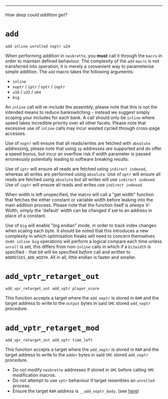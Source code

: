***
###### *How deep could addition get?*

# `add`

```
add inline unrolled noptr u24
```

When performing addition in `nesbrette`, you **must** call it through the `macro` in order to maintain defined behaviour. The complexity of the `add` `macro` is not transferred into operation, it is merely a convenient way to parameterise simple addition. The `add` macro takes the following arguments:
- `inline` 
- `noptr` / `iptr` / `optr` / `ioptr`
- `u16` / `u32` / `u64`
- `big`

An `inline` call will re-include the assembly, please note that this is not the intended means to reduce bankswitching - instead we suggest simply scoping your includes for each bank. A call should only be `inline` where speed takes incredible priority over all other facets. Please note that excessive use of `inline` calls may incur wasted cycled through cross-page accesses.

Use of `noptr` will ensure that all reads/writes are fetched with `absolute` addressing, please note that using `zp` addresses *are* supported and do offer a speed bonus, but incur an overflow risk if width parameter is passed erroneously potentially leading to software breaking results.

Use of `iptr` will ensure all reads are fetched using `indirect indexed`, whereas all writes are performed using `absolute`. Use of `optr` will ensure all reads are fetched using `absolute` but all writes will use `indirect indexed`. Use of `ioptr` will ensure all reads and writes use `indirect indexed`.

When width is left unspecified, the macro will call a "get width" function that fetches the either constant or variable width before leaking into the main addition process. Please note that the function itself is *always* V-Width, simply the 'default' width can be changed if set to an address in place of a constant.

Use of `big` will enable "big endian" mode, in order to track index changes when scaling each byte. It should be noted that this introduces a new complexity in which optimisation freaks will need to concern themselves over. `inline big` operations will perform a logical compare each time unless `unroll` is set, this differs from non-`inline` calls in which if a `bitwidth` is specified - that bit will be specified *before* call and written to `ADDRESSES_ADD_WIDTH`.  All in all, little endian is faster and smaller.
# `add_vptr_retarget_out`

`add_vpr_retarget_out add_vptr player_score`

This function accepts a target where the `add_noptr` is stored in `RAM` and the target address to write to the `output` bytes in said `SMC` stored `add_noptr` procedure.

# `add_vptr_retarget_mod`

`add_vpr_retarget_out add_vptr time_left`

This function accepts a target where the `add_noptr` is stored in `RAM` and the target address to write to the `adder` bytes in said `SMC` stored `add_noptr` procedure.

- Do not modify `nesbrette` addresses if stored in `SMC` before calling `SMC` modification macros.
- Do not attempt to use `vptr` behaviour if target resembles an `unrolled` process.
- Ensure the target `RAM` address is `__add_noptr_body`. (see [here]())


